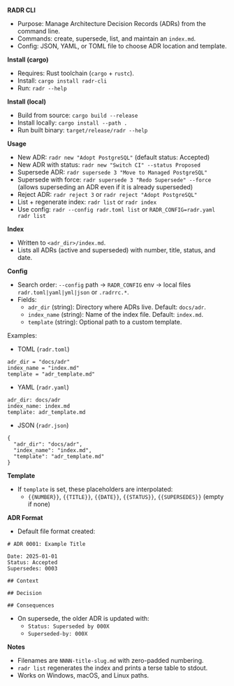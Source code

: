 **RADR CLI**

- Purpose: Manage Architecture Decision Records (ADRs) from the command line.
- Commands: create, supersede, list, and maintain an `index.md`.
- Config: JSON, YAML, or TOML file to choose ADR location and template.

**Install (cargo)**

- Requires: Rust toolchain (`cargo` + `rustc`).
- Install: `cargo install radr-cli`
- Run: `radr --help`

**Install (local)**

- Build from source: `cargo build --release`
- Install locally: `cargo install --path .`
- Run built binary: `target/release/radr --help`

**Usage**

- New ADR: `radr new "Adopt PostgreSQL"` (default status: Accepted)
- New ADR with status: `radr new "Switch CI" --status Proposed`
- Supersede ADR: `radr supersede 3 "Move to Managed PostgreSQL"`
- Supersede with force: `radr supersede 3 "Redo Supersede" --force` (allows superseding an ADR even if it is already superseded)
- Reject ADR: `radr reject 3` or `radr reject "Adopt PostgreSQL"`
- List + regenerate index: `radr list` or `radr index`
- Use config: `radr --config radr.toml list` or `RADR_CONFIG=radr.yaml radr list`

**Index**

- Written to `<adr_dir>/index.md`.
- Lists all ADRs (active and superseded) with number, title, status, and date.

**Config**

- Search order: `--config` path → `RADR_CONFIG` env → local files `radr.toml|yaml|yml|json` or `.radrrc.*`.
- Fields:
  - `adr_dir` (string): Directory where ADRs live. Default: `docs/adr`.
  - `index_name` (string): Name of the index file. Default: `index.md`.
  - `template` (string): Optional path to a custom template.

Examples:

- TOML (`radr.toml`)

```
adr_dir = "docs/adr"
index_name = "index.md"
template = "adr_template.md"
```

- YAML (`radr.yaml`)

```
adr_dir: docs/adr
index_name: index.md
template: adr_template.md
```

- JSON (`radr.json`)

```
{
  "adr_dir": "docs/adr",
  "index_name": "index.md",
  "template": "adr_template.md"
}
```

**Template**

- If `template` is set, these placeholders are interpolated:
  - `{{NUMBER}}`, `{{TITLE}}`, `{{DATE}}`, `{{STATUS}}`, `{{SUPERSEDES}}` (empty if none)

**ADR Format**

- Default file format created:

```
# ADR 0001: Example Title

Date: 2025-01-01
Status: Accepted
Supersedes: 0003

## Context

## Decision

## Consequences
```

- On supersede, the older ADR is updated with:
  - `Status: Superseded by 000X`
  - `Superseded-by: 000X`

**Notes**

- Filenames are `NNNN-title-slug.md` with zero-padded numbering.
- `radr list` regenerates the index and prints a terse table to stdout.
- Works on Windows, macOS, and Linux paths.
